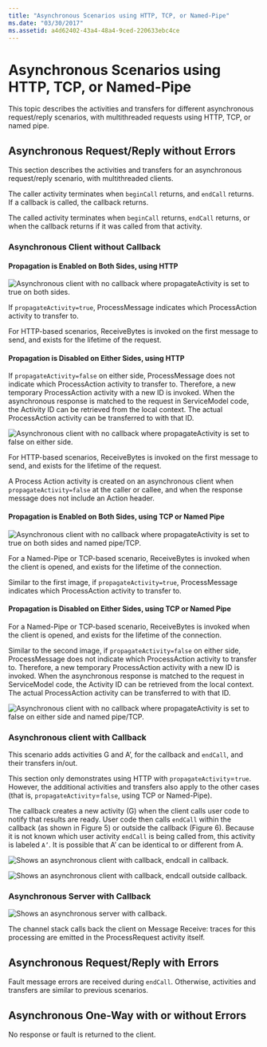 ```yaml
---
title: "Asynchronous Scenarios using HTTP, TCP, or Named-Pipe"
ms.date: "03/30/2017"
ms.assetid: a4d62402-43a4-48a4-9ced-220633ebc4ce
---
```

# Asynchronous Scenarios using HTTP, TCP, or Named-Pipe
This topic describes the activities and transfers for different asynchronous request/reply scenarios, with multithreaded requests using HTTP, TCP, or named pipe.  
  
## Asynchronous Request/Reply without Errors  
 This section describes the activities and transfers for an asynchronous request/reply scenario, with multithreaded clients.  
  
 The caller activity terminates when `beginCall` returns, and `endCall` returns. If a callback is called, the callback returns.  
  
 The called activity terminates when `beginCall` returns, `endCall` returns, or when the callback returns if it was called from that activity.  
  
### Asynchronous Client without Callback  
  
#### Propagation is Enabled on Both Sides, using HTTP  
 ![Asynchronous client with no callback where propagateActivity is set to true on both sides.](./media/asynchronous-scenarios-using-http-tcp-or-named-pipe/asynchronous-client-no-callback.gif)
  
 If `propagateActivity=true`, ProcessMessage indicates which ProcessAction activity to transfer to.  
  
 For HTTP-based scenarios, ReceiveBytes is invoked on the first message to send, and exists for the lifetime of the request.  
  
#### Propagation is Disabled on Either Sides, using HTTP  
 If `propagateActivity=false` on either side, ProcessMessage does not indicate which ProcessAction activity to transfer to. Therefore, a new temporary ProcessAction activity with a new ID is invoked. When the asynchronous response is matched to the request in ServiceModel code, the Activity ID can be retrieved from the local context. The actual ProcessAction activity can be transferred to with that ID.  
  
 ![Asynchronous client with no callback where propagateActivity is set to false on either side.](./media/asynchronous-scenarios-using-http-tcp-or-named-pipe/asynchronous-scenario-propagation-disabled-either-side.gif)  

 For HTTP-based scenarios, ReceiveBytes is invoked on the first message to send, and exists for the lifetime of the request.  
  
 A Process Action activity is created on an asynchronous client when `propagateActivity=false` at the caller or callee, and when the response message does not include an Action header.  
  
#### Propagation is Enabled on Both Sides, using TCP or Named Pipe  
 ![Asynchronous client with no callback where propagateActivity is set to true on both sides and named pipe/TCP.](./media/asynchronous-scenarios-using-http-tcp-or-named-pipe/asynchronous-scenario-propagation-enabled-using-tcp.gif)  
  
 For a Named-Pipe or TCP-based scenario, ReceiveBytes is invoked when the client is opened, and exists for the lifetime of the connection.  
  
 Similar to the first image, if `propagateActivity=true`, ProcessMessage indicates which ProcessAction activity to transfer to.  
  
#### Propagation is Disabled on Either Sides, using TCP or Named Pipe  
 For a Named-Pipe or TCP-based scenario, ReceiveBytes is invoked when the client is opened, and exists for the lifetime of the connection.  
  
 Similar to the second image, if `propagateActivity=false` on either side, ProcessMessage does not indicate which ProcessAction activity to transfer to. Therefore, a new temporary ProcessAction activity with a new ID is invoked. When the asynchronous response is matched to the request in ServiceModel code, the Activity ID can be retrieved from the local context. The actual ProcessAction activity can be transferred to with that ID.  
  
 ![Asynchronous client with no callback where propagateActivity is set to false on either side and named pipe/TCP.](./media/asynchronous-scenarios-using-http-tcp-or-named-pipe/asynchronous-scenario-propagation-disabled-using-tcp.gif)  

### Asynchronous client with Callback  
 This scenario adds activities G and A’, for the callback and `endCall`, and their transfers in/out.  
  
 This section only demonstrates using HTTP with `propagateActivity`=`true`. However, the additional activities and transfers also apply to the other cases (that is, `propagateActivity`=`false`, using TCP or Named-Pipe).  
  
 The callback creates a new activity (G) when the client calls user code to notify that results are ready. User code then calls `endCall` within the callback (as shown in Figure 5) or outside the callback (Figure 6). Because it is not known which user activity `endCall` is being called from, this activity is labeled `A’`. It is possible that A’ can be identical to or different from A.  
  
 ![Shows an asynchronous client with callback, endcall in callback.](./media/asynchronous-scenarios-using-http-tcp-or-named-pipe/asynchronous-client-callback-endcall-in-callback.gif)  

 ![Shows an asynchronous client with callback, endcall outside callback.](./media/asynchronous-scenarios-using-http-tcp-or-named-pipe/asynchronous-client-callback-endcall-outside-callback.gif)  

### Asynchronous Server with Callback  
 ![Shows an asynchronous server with callback.](./media/asynchronous-scenarios-using-http-tcp-or-named-pipe/asynchronous-server-callback.gif)  

 The channel stack calls back the client on Message Receive: traces for this processing are emitted in the ProcessRequest activity itself.  
  
## Asynchronous Request/Reply with Errors  
 Fault message errors are received during `endCall`. Otherwise, activities and transfers are similar to previous scenarios.  
  
## Asynchronous One-Way with or without Errors  
 No response or fault is returned to the client.
